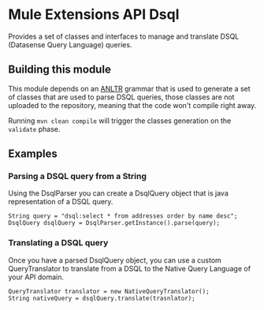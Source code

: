 # Mule Extensions API Dsql

Provides a set of classes and interfaces to manage and translate DSQL (Datasense Query Language) queries.

## Building this module

This module depends on an [ANLTR](http://www.antlr.org/) grammar that is used to generate a set of classes
that are used to parse DSQL queries, those classes are not uploaded to the repository, meaning that the code 
won't compile right away. 

Running `mvn clean compile` will trigger the classes generation on the `validate` phase.

## Examples

### Parsing a DSQL query from a String

Using the DsqlParser you can create a DsqlQuery object that is java representation of a DSQL query.

    String query = "dsql:select * from addresses order by name desc";
    DsqlQuery dsqlQuery = DsqlParser.getInstance().parse(query);   

### Translating a DSQL query 

Once you have a parsed DsqlQuery object, you can use a custom QueryTranslator to translate from a DSQL
to the Native Query Language of your API domain. 

    QueryTranslator translator = new NativeQueryTranslator();
    String nativeQuery = dsqlQuery.translate(trasnlator);

